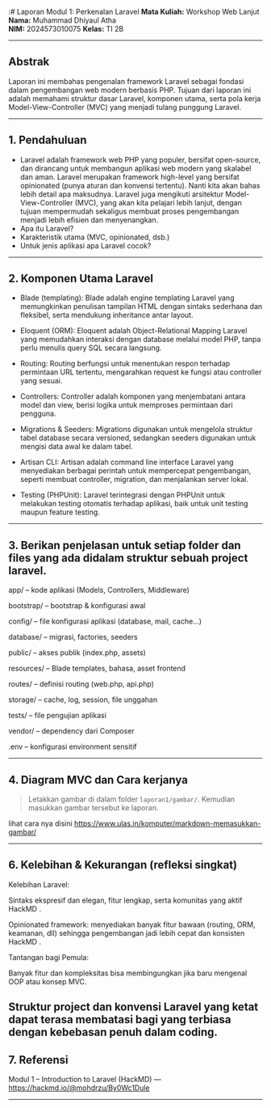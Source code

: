 :# Laporan Modul 1: Perkenalan Laravel
**Mata Kuliah:** Workshop Web Lanjut   
**Nama:** Muhammad Dhiyaul Atha  
**NIM:** 2024573010075 
**Kelas:** TI 2B  

---

## Abstrak 
Laporan ini membahas pengenalan framework Laravel sebagai fondasi dalam pengembangan web modern berbasis PHP. Tujuan dari laporan ini adalah memahami struktur dasar Laravel, komponen utama, serta pola kerja Model-View-Controller (MVC) yang menjadi tulang punggung Laravel.

---

## 1. Pendahuluan
- Laravel adalah framework web PHP yang populer, bersifat open-source, dan dirancang untuk membangun aplikasi web modern yang skalabel dan aman.
Laravel merupakan framework high-level yang bersifat opinionated (punya aturan dan konvensi tertentu). Nanti kita akan bahas lebih detail apa maksudnya. Laravel juga mengikuti arsitektur Model-View-Controller (MVC), yang akan kita pelajari lebih lanjut, dengan tujuan mempermudah sekaligus membuat proses pengembangan menjadi lebih efisien dan menyenangkan.
- Apa itu Laravel?
- Karakteristik utama (MVC, opinionated, dsb.)
- Untuk jenis aplikasi apa Laravel cocok?

---

## 2. Komponen Utama Laravel
- Blade (templating): Blade adalah engine templating Laravel yang memungkinkan penulisan tampilan HTML dengan sintaks sederhana dan fleksibel, serta mendukung inheritance antar layout.

- Eloquent (ORM): Eloquent adalah Object-Relational Mapping Laravel yang memudahkan interaksi dengan database melalui model PHP, tanpa perlu menulis query SQL secara langsung.

- Routing: Routing berfungsi untuk menentukan respon terhadap permintaan URL tertentu, mengarahkan request ke fungsi atau controller yang sesuai.

- Controllers: Controller adalah komponen yang menjembatani antara model dan view, berisi logika untuk memproses permintaan dari pengguna.

- Migrations & Seeders: Migrations digunakan untuk mengelola struktur tabel database secara versioned, sedangkan seeders digunakan untuk mengisi data awal ke dalam tabel.

- Artisan CLI: Artisan adalah command line interface Laravel yang menyediakan berbagai perintah untuk mempercepat pengembangan, seperti membuat controller, migration, dan menjalankan server lokal.

- Testing (PHPUnit): Laravel terintegrasi dengan PHPUnit untuk melakukan testing otomatis terhadap aplikasi, baik untuk unit testing maupun feature testing.


---

## 3. Berikan penjelasan untuk setiap folder dan files yang ada didalam struktur sebuah project laravel.
app/ – kode aplikasi (Models, Controllers, Middleware)

bootstrap/ – bootstrap & konfigurasi awal

config/ – file konfigurasi aplikasi (database, mail, cache...)

database/ – migrasi, factories, seeders

public/ – akses publik (index.php, assets)

resources/ – Blade templates, bahasa, asset frontend

routes/ – definisi routing (web.php, api.php)

storage/ – cache, log, session, file unggahan

tests/ – file pengujian aplikasi

vendor/ – dependency dari Composer

.env – konfigurasi environment sensitif

---

## 4. Diagram MVC dan Cara kerjanya

> Letakkan gambar di dalam folder `laporan1/gambar/`. Kemudian masukkan gambar tersebut ke laporan. 

lihat cara nya disini https://www.ulas.in/komputer/markdown-memasukkan-gambar/

---

## 6. Kelebihan & Kekurangan (refleksi singkat)
Kelebihan Laravel:

Sintaks ekspresif dan elegan, fitur lengkap, serta komunitas yang aktif 
HackMD
.

Opinionated framework: menyediakan banyak fitur bawaan (routing, ORM, keamanan, dll) sehingga pengembangan jadi lebih cepat dan konsisten 
HackMD
.

Tantangan bagi Pemula:

Banyak fitur dan kompleksitas bisa membingungkan jika baru mengenal OOP atau konsep MVC.

Struktur project dan konvensi Laravel yang ketat dapat terasa membatasi bagi yang terbiasa dengan kebebasan penuh dalam coding.
---

## 7. Referensi
Modul 1 – Introduction to Laravel (HackMD) — https://hackmd.io/@mohdrzu/By0Wc1Dule

---